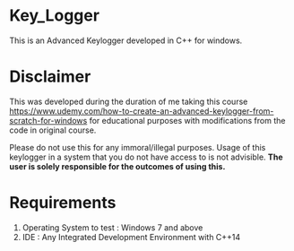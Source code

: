 # Key_Logger
This is an Advanced Keylogger developed in C++ for windows.

# Disclaimer
This was developed during the duration of me taking this course https://www.udemy.com/how-to-create-an-advanced-keylogger-from-scratch-for-windows for educational purposes with modifications from the code in original course.

Please do not use this for any immoral/illegal purposes. Usage of this keylogger in a system that you do not have access to is not advisible. **The user is solely responsible for the outcomes of using this.**

# Requirements
 1) Operating System to test : Windows 7 and above
 2) IDE : Any Integrated Development Environment with C++14
